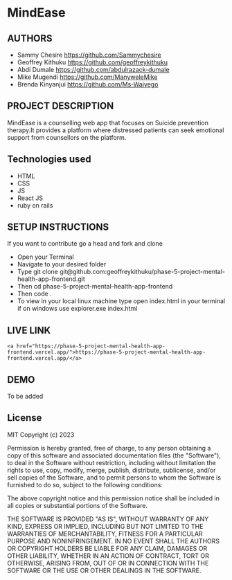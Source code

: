 # MindEase
## AUTHORS
- Sammy Chesire https://github.com/Sammychesire
- Geoffrey Kithuku   https://github.com/geoffreykithuku
- Abdi Dumale  https://github.com/abdulrazack-dumale
- Mike Mugendi  https://github.com/ManyweleMike
- Brenda Kinyanjui   https://github.com/Ms-Waiyego

## PROJECT DESCRIPTION
MindEase is a counselling web app that focuses on Suicide prevention therapy.It provides a platform where distressed patients can seek emotional support from counsellors on the platform.
## Technologies used
- HTML
- CSS
- JS
- React JS
- ruby on rails

## SETUP INSTRUCTIONS
If you want to contribute go a head and fork and clone
<ul>
<li>Open your Terminal</li>
<li>Navigate to your desired folder</li>
<li>Type git clone git@github.com:geoffreykithuku/phase-5-project-mental-health-app-frontend.git </li>
<li>Then  cd phase-5-project-mental-health-app-frontend</li>
<li>Then code .</li>
<li>To view in your local linux machine type open index.html in your terminal if on windows use explorer.exe index.html</li>
</ul>


## LIVE LINK
    <a href="https://phase-5-project-mental-health-app-frontend.vercel.app/">https://phase-5-project-mental-health-app-frontend.vercel.app/</a>
## DEMO
To be added
## License
MIT Copyright (c) 2023

Permission is hereby granted, free of charge, to any person obtaining a copy of this software and associated documentation files (the "Software"), to deal in the Software without restriction, including without limitation the rights to use, copy, modify, merge, publish, distribute, sublicense, and/or sell copies of the Software, and to permit persons to whom the Software is furnished to do so, subject to the following conditions:

The above copyright notice and this permission notice shall be included in all copies or substantial portions of the Software.

THE SOFTWARE IS PROVIDED "AS IS", WITHOUT WARRANTY OF ANY KIND, EXPRESS OR IMPLIED, INCLUDING BUT NOT LIMITED TO THE WARRANTIES OF MERCHANTABILITY, FITNESS FOR A PARTICULAR PURPOSE AND NONINFRINGEMENT. IN NO EVENT SHALL THE AUTHORS OR COPYRIGHT HOLDERS BE LIABLE FOR ANY CLAIM, DAMAGES OR OTHER LIABILITY, WHETHER IN AN ACTION OF CONTRACT, TORT OR OTHERWISE, ARISING FROM, OUT OF OR IN CONNECTION WITH THE SOFTWARE OR THE USE OR OTHER DEALINGS IN THE SOFTWARE.
